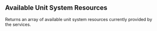 ## Available Unit System Resources
Returns an array of available unit system resources currently provided by the services.
